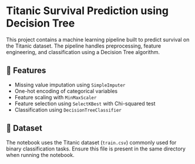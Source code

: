 # Titanic Survival Prediction using Decision Tree

This project contains a machine learning pipeline built to predict survival on the Titanic dataset. The pipeline handles preprocessing, feature engineering, and classification using a Decision Tree algorithm.

## 🧠 Features

- Missing value imputation using `SimpleImputer`
- One-hot encoding of categorical variables
- Feature scaling with `MinMaxScaler`
- Feature selection using `SelectKBest` with Chi-squared test
- Classification using `DecisionTreeClassifier`

## 📁 Dataset

The notebook uses the Titanic dataset (`train.csv`) commonly used for binary classification tasks. Ensure this file is present in the same directory when running the notebook.
